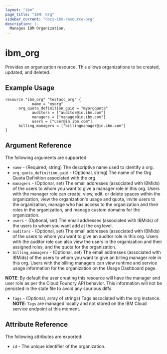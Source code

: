 ```yaml
---
layout: "ibm"
page_title: "IBM: Org"
sidebar_current: "docs-ibm-resource-org"
description: |-
  Manages IBM Organization.
---
```


# ibm\_org

Provides an organization resource. This allows organizations to be created, updated, and deleted.

## Example Usage

```hcl
resource "ibm_org" "testacc_org" {
			name = "myorg"
      org_quota_definition_guid = "myorgquota"
			auditors = ["auditor@in.ibm.com"]
			managers = ["manager@in.ibm.com"]
			users = ["user@in.ibm.com"]
      billing_managers = ["billingmanager@in.ibm.com"]
}

```

## Argument Reference

The following arguments are supported:

* `name` - (Required, string) The descriptive name used to identify a org.
* `org_quota_definition_guid` - (Optional, string) The name of the Org Quota Definition associated with the org.
* `managers` - (Optional, set) The email addresses (associated with IBMids) of the users to whom you want to give a manager role in this org. Users with the manager role  can create, view, edit, or delete spaces within the organization, view the organization's usage and quota, invite users to the organization, manage who has access to the organization and their roles in the organization, and manage custom domains for the organization.
* `users` - (Optional, set) The email addresses (associated with IBMids) of the users to whom you want add at the org level. 
* `auditors` - (Optional, set) The email addresses (associated with IBMids) of the users to whom you want to give an auditor role in this org. Users with the auditor role can also view the users in the organization and their assigned roles, and the quota for the organization.
* `billing_managers` - (Optional, set) The email addresses (associated with IBMids) of the users to whom you want to give an billing manager role in this org. Users with the billing managers can view runtime and service usage information for the organization on the Usage Dashboard page.

**NOTE**: By default the user creating this resource will have the manager and user role as per the Cloud Foundry API behavior. This information will not be persisted in the state file to avoid any spurious diffs.

* `tags` - (Optional, array of strings) Tags associated with the org instance.
  **NOTE**: `Tags` are managed locally and not stored on the IBM Cloud service endpoint at this moment.

## Attribute Reference

The following attributes are exported:

* `id` - The unique identifier of the organization.  
